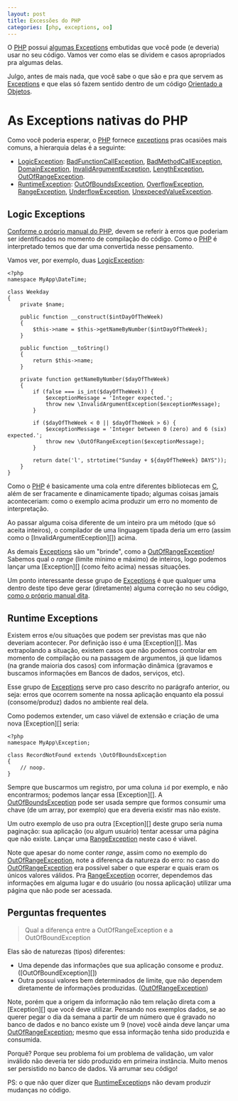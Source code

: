 ```yaml
---
layout: post
title: Excessões do PHP
categories: [php, exceptions, oo]
---
```


O [PHP][] possui [algumas Exceptions][spl_exceptions] embutidas que você pode
(e deveria) usar no seu código. Vamos ver como elas se dividem e casos apropriados
pra algumas delas.

Julgo, antes de mais nada, que você sabe o que são e pra que servem as
[Exceptions][exceptions] e que elas só fazem sentido dentro de um código
[Orientado a Objetos][oo].

# As Exceptions nativas do PHP

Como você poderia esperar, o [PHP][] fornece [exceptions][] pras ocasiões mais
comuns, a hierarquia delas é a seguinte:

* [LogicException][]: [BadFunctionCallException][], [BadMethodCallException][],
[DomainException][], [InvalidArgumentException][], [LengthException][], [OutOfRangeException][].
* [RuntimeException][]: [OutOfBoundsException][], [OverflowException][],
[RangeException][], [UnderflowException][], [UnexpecedValueException][].

## Logic Exceptions

[Conforme o próprio manual do PHP][LogicException], devem se referir à erros que
poderiam ser identificados no momento de compilação do código. Como o [PHP][] é
interpretado temos que dar uma convertida nesse pensamento.

Vamos ver, por exemplo, duas [LogicException][]:

    <?php
    namespace MyApp\DateTime;

    class Weekday
    {
        private $name;

        public function __construct($intDayOfTheWeek)
        {
            $this->name = $this->getNameByNumber($intDayOfTheWeek);
        }

        public function __toString()
        {
            return $this->name;
        }

        private function getNameByNumber($dayOfTheWeek)
        {
            if (false === is_int($dayOfTheWeek)) {
                $exceptionMessage = 'Integer expected.';
                throw new \InvalidArgumentException($exceptionMessage);
            }

            if ($dayOfTheWeek < 0 || $dayOfTheWeek > 6) {
                $exceptionMessage = 'Integer between 0 (zero) and 6 (six) expected.';
                throw new \OutOfRangeException($exceptionMessage);
            }

            return date('l', strtotime("Sunday + ${dayOfTheWeek} DAYS"));
        }
    }

Como o [PHP][] é basicamente uma cola entre diferentes bibliotecas em [C][],
além de ser fracamente e dinamicamente tipado; algumas coisas jamais aconteceriam:
como o exemplo acima produzir um erro no momento de interpretação.

Ao passar alguma coisa diferente de um inteiro pra um método
(que só aceita inteiros), o compilador de uma linguagem tipada deria um erro
(assim como o [InvalidArgumentEception][]) acima.

As demais [Exceptions][] são um "brinde", como a [OutOfRangeException][]!
Sabemos qual o *range* (limite mínimo e máximo) de inteiros, logo podemos lançar
uma [Exception][] (como feito acima) nessas situações.

Um ponto interessante desse grupo de [Exceptions][] é que qualquer uma dentro deste
tipo deve gerar (diretamente) alguma correção no seu código,
[como o próprio manual dita][LogicException].

## Runtime Exceptions

Existem erros e/ou situações que podem ser previstas mas que não deveriam acontecer.
Por definição isso é uma [Exception][]. Mas extrapolando a situação, existem casos
que não podemos controlar em momento de compilação ou na passagem de argumentos, já
que lidamos (na grande maioria dos casos) com informação dinâmica (gravamos e buscamos
informações em Bancos de dados, serviços, etc).

Esse grupo de [Exceptions][] serve pro caso descrito no parágrafo anterior, ou seja:
erros que ocorrem somente na nossa aplicação enquanto ela possui (consome/produz) dados
no ambiente real dela.

Como podemos extender, um caso viável de extensão e criação de uma nova [Exception][]
seria:

    <?php
    namespace MyApp\Exception;

    class RecordNotFound extends \OutOfBoundsException
    {
        // noop.
    }

Sempre que buscarmos um registro, por uma coluna `id` por exemplo, e não encontrarmos;
podemos lançar essa [Exception][]. A [OutOfBoundsException][] pode ser usada sempre que
formos consumir uma chave (de um array, por exemplo) que era deveria existir mas não
existe.

Um outro exemplo de uso pra outra [Exception][] deste grupo seria numa paginação:
sua aplicação (ou algum usuário) tentar acessar uma página que não existe. Lançar uma
[RangeException][] neste caso é viável.

Note que apesar do nome conter *range*, assim como no exemplo do [OutOfRangeException][],
note a diferença da natureza do erro: no caso do [OutOfRangeException][] era possível saber
o que esperar e quais eram os únicos valores válidos. Pra [RangeException][] ocorrer, dependemos
das informações em alguma lugar e do usuário (ou nossa aplicação) utilizar uma página
que não pode ser acessada.


## Perguntas frequentes

> Qual a diferença entre a OutOfRangeException e a OutOfBoundException

Elas são de naturezas (tipos) diferentes:

* Uma depende das informações que sua aplicação consome e produz. ([OutOfBoundException][])
* Outra possui valores bem determinados de limite, que não dependem diretamente de informações produzidas. ([OutOfRangeException][])

Note, porém que a origem da informação não tem relação direta com a [Exception][]
que você deve utilizar. Pensando nos exemplos dados, se ao querer pegar o dia da semana
a partir de um número que é gravado no banco de dados e no banco existe um 9 (nove)
você ainda deve lançar uma [OutOfRangeException][]; mesmo que essa informação tenha sido
produzida e consumida.

Porquê? Porque seu problema foi um problema de validação, um valor inválido não
deveria ter sido produzido em primeira instância. Muito menos ser persistido no
banco de dados. Vá arrumar seu código!

PS: o que não quer dizer que [RuntimeException][]s não devam produzir mudanças no
código.

[php]: http://php.net "PHP: Hipertext Preprocessor"
[spl_exceptions]: http://www.php.net/manual/en/spl.exceptions.php "PHP Manual: SPL Exceptions"
[exceptions]: http://php.net/exceptions "PHP Manual: Exceptions"
[oo]: http://en.wikipedia.org/wiki/Object-oriented_programming "Wikipedia: Object Oriented Programming"
[LogicException]: http://www.php.net/manual/en/class.logicexception.php "PHP Manual: Logic Exception"
[BadFunctionCallException]: http://www.php.net/manual/en/class.badfunctioncallexception.php "PHP Manual: Bad Function Call Exception"
[BadMethodCallException]: http://www.php.net/manual/en/class.badmethodcallexception.php "PHP Manual: Bad Method Call Exception"
[DomainException]: http://www.php.net/manual/en/class.domainexception.php "PHP Manual: Domain Exception"
[InvalidArgumentException]: http://www.php.net/manual/en/class.invalidargumentexception.php "PHP Manual: Invalid Argument Exception"
[LengthException]: http://www.php.net/manual/en/class.lengthexception.php "PHP Manual: Length Exception"
[OutOfRangeException]: http://www.php.net/manual/en/class.outofrangeexception.php "PHP Manual: Out of Range Exception"
[RuntimeException]: http://www.php.net/manual/en/class.runtimeexception.php "PHP Manual: Runtime Exception"
[OutOfBoundsException]: http://www.php.net/manual/en/class.outofboundsexception.php "PHP Manual: Out of Bounds Exception"
[OverflowException]: http://www.php.net/manual/en/class.overflowexception.php "PHP Manual: Overflow Exception"
[RangeException]: http://www.php.net/manual/en/class.rangeexception.php "PHP Manual: Range Exception"
[UnderflowException]: http://www.php.net/manual/en/class.underflowexception.php "PHP Manual: Underflow Exception"
[UnexpecedValueException]: http://www.php.net/manual/en/class.unexpectedvalueexception.php "PHP Manual: Unexpected Value Exception"
[C]: https://en.wikipedia.org/wiki/C_language "Wikipedia: C Language"
